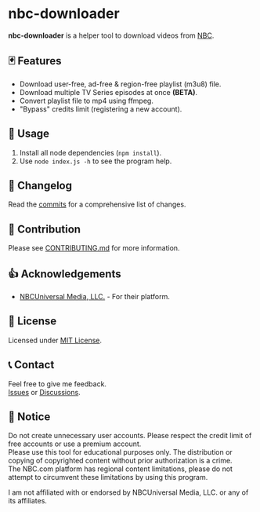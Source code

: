 # nbc-downloader

**nbc-downloader** is a helper tool to download videos from [NBC](https://nbc.com).

## 🃏 Features

- Download user-free, ad-free & region-free playlist (m3u8) file.
- Download multiple TV Series episodes at once **(BETA)**.
- Convert playlist file to mp4 using ffmpeg.
- "Bypass" credits limit (registering a new account).

## 🚀 Usage

1. Install all node dependencies (`npm install`).
2. Use `node index.js -h` to see the program help.

## 📝 Changelog

Read the [commits](../../commits) for a comprehensive list of changes.

## 👏 Contribution

Please see [CONTRIBUTING.md](CONTRIBUTING.md) for more information.

## 👍 Acknowledgements

- [NBCUniversal Media, LLC.](https://www.nbcuniversal.com/) - For their platform.

## 📜 License

Licensed under [MIT License](LICENSE.md).

## 📞 Contact

Feel free to give me feedback.  
[Issues](../../issues) or [Discussions](../../discussions).

## 📜 Notice

Do not create unnecessary user accounts. Please respect the credit limit of free accounts or use a premium account.  
Please use this tool for educational purposes only. The distribution or copying of copyrighted content without prior authorization is a crime.  
The NBC.com platform has regional content limitations, please do not attempt to circumvent these limitations by using this program.

I am not affiliated with or endorsed by NBCUniversal Media, LLC. or any of its affiliates.
